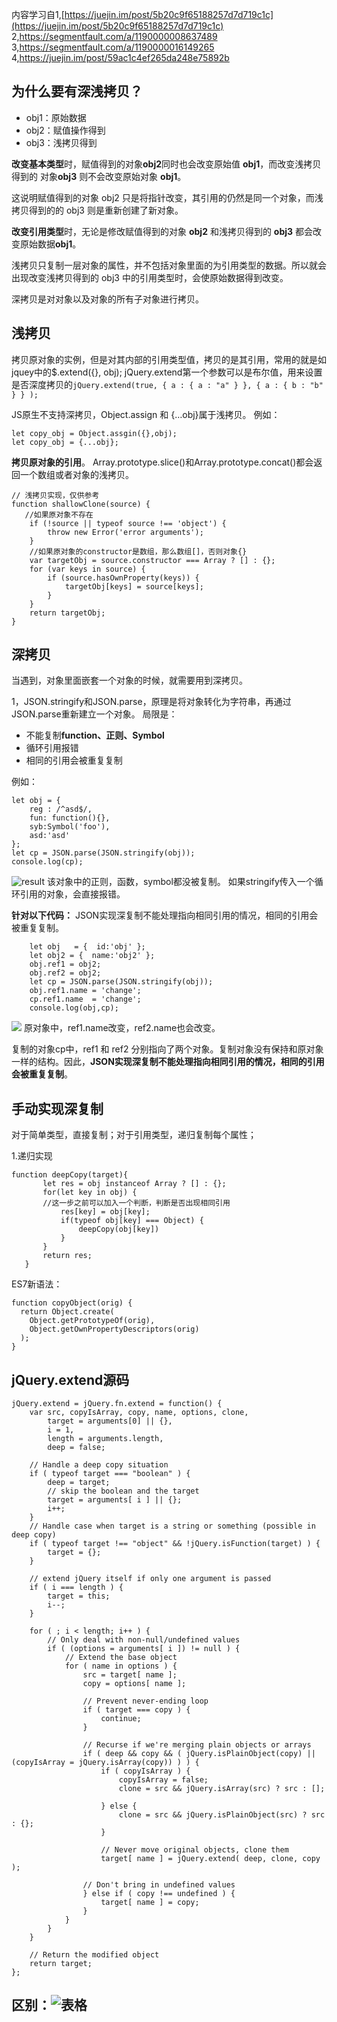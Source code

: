 内容学习自1,[https://juejin.im/post/5b20c9f65188257d7d719c1c](https://juejin.im/post/5b20c9f65188257d7d719c1c)
2,https://segmentfault.com/a/1190000008637489
3,https://segmentfault.com/a/1190000016149265
4,https://juejin.im/post/59ac1c4ef265da248e75892b

## 为什么要有深浅拷贝？
 - obj1：原始数据
 - obj2：赋值操作得到
 - obj3：浅拷贝得到

**改变基本类型**时，赋值得到的对象**obj2**同时也会改变原始值 **obj1**，而改变浅拷贝得到的 对象**obj3** 则不会改变原始对象 **obj1**。

这说明赋值得到的对象 obj2 只是将指针改变，其引用的仍然是同一个对象，而浅拷贝得到的的 obj3 则是重新创建了新对象。

**改变引用类型**时，无论是修改赋值得到的对象 **obj2** 和浅拷贝得到的 **obj3** 都会改变原始数据**obj1**。

浅拷贝只复制一层对象的属性，并不包括对象里面的为引用类型的数据。所以就会出现改变浅拷贝得到的 obj3 中的引用类型时，会使原始数据得到改变。

深拷贝是对对象以及对象的所有子对象进行拷贝。

## 浅拷贝
拷贝原对象的实例，但是对其内部的引用类型值，拷贝的是其引用，常用的就是如jquey中的$.extend({}, obj);
jQuery.extend第一个参数可以是布尔值，用来设置是否深度拷贝的`jQuery.extend(true, { a : { a : "a" } }, { a : { b : "b" } } );`

JS原生不支持深拷贝，Object.assign 和 {…obj}属于浅拷贝。
例如：

```
let copy_obj = Object.assgin({},obj);
let copy_obj = {...obj};

```

**拷贝原对象的引用**。
Array.prototype.slice()和Array.prototype.concat()都会返回一个数组或者对象的浅拷贝。
```
// 浅拷贝实现，仅供参考
function shallowClone(source) {
   //如果原对象不存在
    if (!source || typeof source !== 'object') {
        throw new Error('error arguments');
    }
    //如果原对象的constructor是数组，那么数组[]，否则对象{}
    var targetObj = source.constructor === Array ? [] : {};
    for (var keys in source) {
        if (source.hasOwnProperty(keys)) {
            targetObj[keys] = source[keys];
        }
    }
    return targetObj;
}
```
## 深拷贝
当遇到，对象里面嵌套一个对象的时候，就需要用到深拷贝。

1，JSON.stringify和JSON.parse，原理是将对象转化为字符串，再通过JSON.parse重新建立一个对象。
局限是：

 - 不能复制**function、正则、Symbol**
 - 循环引用报错
 - 相同的引用会被重复复制

例如：

```
let obj = {         
    reg : /^asd$/,
    fun: function(){},
    syb:Symbol('foo'),
    asd:'asd'
}; 
let cp = JSON.parse(JSON.stringify(obj));
console.log(cp);
```
![result](https://img-blog.csdnimg.cn/20190407220707257.png)
该对象中的正则，函数，symbol都没被复制。
如果stringify传入一个循环引用的对象，会直接报错。

**针对以下代码：**
JSON实现深复制不能处理指向相同引用的情况，相同的引用会被重复复制。
```
    let obj   = {  id:'obj' };
    let obj2 = {  name:'obj2' };
    obj.ref1 = obj2;
    obj.ref2 = obj2;
    let cp = JSON.parse(JSON.stringify(obj));
    obj.ref1.name = 'change';
    cp.ref1.name  = 'change';
    console.log(obj,cp);
```
![](https://img-blog.csdnimg.cn/20190408141903107.png)
原对象中，ref1.name改变，ref2.name也会改变。

复制的对象cp中，ref1 和 ref2 分别指向了两个对象。复制对象没有保持和原对象一样的结构。因此，**JSON实现深复制不能处理指向相同引用的情况，相同的引用会被重复复制**。

## 手动实现深复制
对于简单类型，直接复制；对于引用类型，递归复制每个属性；

1.递归实现

```
function deepCopy(target){
       let res = obj instanceof Array ? [] : {};
       for(let key in obj) {
       //这一步之前可以加入一个判断，判断是否出现相同引用
           res[key] = obj[key];
           if(typeof obj[key] === Object) {
               deepCopy(obj[key])
           }
       }
       return res;
   }
```

ES7新语法：

```
function copyObject(orig) {
  return Object.create(
    Object.getPrototypeOf(orig),
    Object.getOwnPropertyDescriptors(orig)
  );
}
```
## jQuery.extend源码

```
jQuery.extend = jQuery.fn.extend = function() {
    var src, copyIsArray, copy, name, options, clone,
        target = arguments[0] || {},
        i = 1,
        length = arguments.length,
        deep = false;

    // Handle a deep copy situation
    if ( typeof target === "boolean" ) {
        deep = target;
        // skip the boolean and the target
        target = arguments[ i ] || {};
        i++;
    }
    // Handle case when target is a string or something (possible in deep copy)
    if ( typeof target !== "object" && !jQuery.isFunction(target) ) {
        target = {};
    }

    // extend jQuery itself if only one argument is passed
    if ( i === length ) {
        target = this;
        i--;
    }

    for ( ; i < length; i++ ) {
        // Only deal with non-null/undefined values
        if ( (options = arguments[ i ]) != null ) {
            // Extend the base object
            for ( name in options ) {
                src = target[ name ];
                copy = options[ name ];

                // Prevent never-ending loop
                if ( target === copy ) {
                    continue;
                }

                // Recurse if we're merging plain objects or arrays
                if ( deep && copy && ( jQuery.isPlainObject(copy) || (copyIsArray = jQuery.isArray(copy)) ) ) {
                    if ( copyIsArray ) {
                        copyIsArray = false;
                        clone = src && jQuery.isArray(src) ? src : [];

                    } else {
                        clone = src && jQuery.isPlainObject(src) ? src : {};
                    }

                    // Never move original objects, clone them
                    target[ name ] = jQuery.extend( deep, clone, copy );

                // Don't bring in undefined values
                } else if ( copy !== undefined ) {
                    target[ name ] = copy;
                }
            }
        }
    }

    // Return the modified object
    return target;
};
```
## 区别：![表格](https://img-blog.csdnimg.cn/20190408162301343.png)


